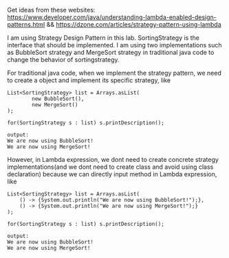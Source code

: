Get ideas from these websites: https://www.developer.com/java/understanding-lambda-enabled-design-patterns.html && https://dzone.com/articles/strategy-pattern-using-lambda

I am using Strategy Design Pattern in this lab. SortingStrategy is the interface that should be implemented. I am using two implementations such as BubbleSort strategy and MergeSort strategy in traditional java code to change the behavior of sortingstrategy.

For traditional java code, when we implement the strategy pattern, we need to create a  object and implement its specific strategy, like 
	
	List<SortingStrategy> list = Arrays.asList(
			new BubbleSort(),
			new MergeSort()
	);

	for(SortingStrategy s : list) s.printDescription();

	output: 
	We are now using BubbleSort!
	We are now using MergeSort!

However, in Lambda expression, we dont need to create concrete strategy implementations(and we dont need to create class and avoid using class declaration) because we can directly input method in Lambda expression, like

	List<SortingStrategy> list = Arrays.asList(
		() -> {System.out.println("We are now using BubbleSort!");},
		() -> {System.out.println("We are now using MergeSort!");}
	);

	for(SortingStrategy s : list) s.printDescription();

	output: 
	We are now using BubbleSort!
	We are now using MergeSort!
